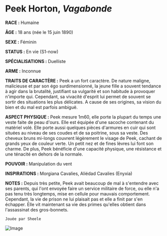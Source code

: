 # Peek Horton, *Vagabonde*

**RACE :** Humaine

**ÂGE :** 18 ans (née le 15 juin 1890)

**SEXE :** Féminin

**STATUS :** En vie (S1-now)

**SPÉCIALISATIONS :** Duelliste

**ARME :** Inconnue

**TRAITS DE CARACTÈRE :** Peek a un fort caractère. De nature maligne, malicieuse et par son égo surdimensionné, la jeune fille a souvent tendance à agir dans la brutalité, justifiant sa vulgarité et son habitude à provoquer n'importe qui. Cependant, sa vivacité d'esprit lui permet de souvent se sortir des situations les plus délicates. A cause de ses origines, sa vision du bien et du mal est parfois ambiguë. 

**ASPECT PHYSIQUE :** Peek mesure 1m60, elle porte la plupart du temps une veste faite de peau d'ours. Elle est équipée d'une sacoche contenant du matériel volé. Elle porte aussi quelques pièces d'armures en cuir qui sont situées au niveau de ses coudes et de sa poitrine, sous sa veste. Des cheveux bruns mi-longs couvrent légèrement le visage de Peek, cachant de grands yeux de couleur verte. Un petit nez et de fines lèvres lui font son charme. De plus, Peek bénéficie d'une capacité physique, une résistance et une ténacité en dehors de la normale. 

**POUVOIR :** Manipulation du vent 

**INSPIRATIONS :** Morgiana Cavalies, Aliédad Cavalies (Enyxia) 

**NOTES :** Depuis très petite, Peek avait beaucoup de mal à s'entendre avec ses parents, qui l'ont envoyée faire un service militaire de force, ou elle n'a pas tenu très longtemps, mise en cellule pour mauvais comportement. Cependant, la vie de prison ne lui plaisait pas et elle a finit par s'en échapper. Elle vit maintenant sa vie des primes qu'elles obtient dans l'assassinat des gros-bonnets.

`Jouée par Sheele`

![Image](https://data.enyxia.fr/images/characters/enyxiazero/peek.png)


